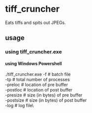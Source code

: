 # tiff_cruncher
Eats tiffs and spits out JPEGs.

## usage
### using tiff_cruncher.exe
#### using Windows Powershell
./tiff_cruncher.exe
-f <file>           # batch file\
  -tp <number>        # total number of processes\
  -preloc <file>      # location of pre buffer\
  -postloc <file>     # location of post buffer\
  -presize <number>   # size (in bytes) of pre buffer\
  -postsize <number>  # size (in bytes) of post buffer\
  -log <file>         # log file\
